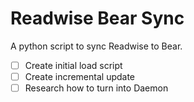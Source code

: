 # Readwise Bear Sync
A python script to sync Readwise to Bear. 

- [ ] Create initial load script
- [ ] Create incremental update
- [ ] Research how to turn into Daemon